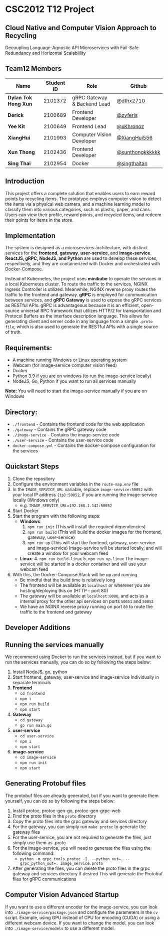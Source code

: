 # CSC2012 T12 Project
## Cloud Native and Computer Vision Approach to Recycling
Decoupling Language-Agnostic API Microservices with Fail-Safe Redundancy and Horizontal Scalablility

## Team12 Members
| Name                   | Student ID | Role                        | Github                                               |
| ---------------------- | ---------- | --------------------------- | ---------------------------------------------------- |
| **Dylan Tok Hong Xun** | 2101372    | gRPC Gateway & Backend Lead | [@dthx2710](https://github.com/dthx2710)             |
| **Derick**             | 2100689    | Frontend Developer          | [@zyferis](https://github.com/zyferis)               |
| **Yee Kit**            | 2100649    | Frontend Lead               | [@xKhronoz](https://github.com/xKhronoz)             |
| **XiangHui**          | 2101993    | Computer Vision Developer   | [@XiangHui556](https://github.com/XiangHui556)       |
| **Xun Thong**          | 2102436    | Frontend Developer          | [@xunthongkkkkkk](https://github.com/xunthongkkkkkk) |
| **Sing Thai**          | 2102954    | Docker                      | [@singthaitan](https://github.com/singthaitan)       |

## Introduction
This project offers a complete solution that enables users to earn reward points by recycling items. The prototype employs computer vision to detect the items via a physical web camera, and a machine learning model to classify them into various categories, such as plastic, paper, and cans. Users can view their profile, reward points, and recycled items, and redeem their points for items in the store.

## Implementation

The system is designed as a microservices architecture, with distinct services for the **frontend**, **gateway**, **user-service**, and **image-service**. **ReactJS, gRPC, NodeJS, and Python** are used to develop these services, respectively, and they are containerized with Docker and orchestrated with Docker-Compose.

Instead of Kubernetes, the project uses **minikube** to operate the services in a local Kubernetes cluster. To route the traffic to the services, NGINX Ingress Controller is utilized. Meanwhile, NGINX reverse proxy routes the traffic to the frontend and gateway. **gRPC** is employed for communication between services, and **gRPC Gateway** is used to expose the gRPC services as RESTful APIs. gRPC is advantageous because it is an efficient, open-source universal RPC framework that utilizes HTTP/2 for transportation and Protocol Buffers as the interface description language. This allows for generating client and server code in any language from a simple `.proto file`, which is also used to generate the RESTful APIs with a single source of truth.

## Requirements:
- A machine running Windows or Linux operating system
- Webcam (for image-service computer vision feed)
- Docker
- Python 3.9 if you are on windows (to run the image-service locally)
- NodeJS, Go, Python if you want to run all services manually

**Note:** You will need to start the image-service manually if you are on Windows

## Directory:
- `./frontend` - Contains the frontend code for the web application
- `./gateway` - Contains the gRPC gateway code
- `./image-service` - Contains the image-service code
- `./user-service` - Contains the user-service code
- `docker-compose.yml` - Contains the docker-compose configuration for the services

## Quickstart Steps
1. Clone the repository
2. Configure the environment variables in the `route-map.env` file
3. In the `IMAGE_SERVICE_URL` variable, replace `image-service:50052` with your local IP address `{ip}:50052`,
   if you are running the image-service locally (Windows only)
   - e.g. `IMAGE_SERVICE_URL=192.168.1.142:50052`
4. Start Docker
5. Start the program with the following steps:
   - **Windows**:
      1.   `npm run init` (This will install the required dependencies)
      2.   `npm run build` (This will build the docker images for the frontend, gateway, user-service)
      3.   `npm run up` (This will start the frontend, gateway, user-service and image-service)
      Image-service will be started locally, and will create a window for your webcam feed
   - **Linux**:
      4. `npm run build-linux`
      5. `npm run up-linux`
      The image-service will be started in a docker container and will use your webcam feed
6. With this, the Docker-Compose Stack will be up and running
   -    Be mindful that the build time is relatively long
   -    The frontend will be available at `localhost` or wherever you are hosting/deploying this on (HTTP - port 80)
   -    The gateway will be available at `localhost:8080`, and acts as a internal proxy for the other api services on ports `50051` and `50052`
   -    We have an NGINX reverse proxy running on port `80` to route the traffic to the frontend and gateway

## Developer Additions

## Running the services manually
We recommend using Docker to run the services instead, but if you want to run the services manually, you can do so by following the steps below:
1. Install NodeJS, go, python
2. Start frontend, gateway, user-service and image-service individually in separate terminals
3. **Frontend**
   - `cd frontend`
   - `npm i`
   - `npm run build`
   - `npm start`
4. **Gateway**
   - `cd gateway`
   - `go run main.go`
5. **user-service**
   - `cd user-service`
   - `npm i`
   - `npm start`
6. **image-service**
   - `cd image-service`
   - `npm run init`
   - `npm start`

## Generating Protobuf files
The protobuf files are already generated, but if you want to generate them yourself, you can do so by following the steps below:
1. Install protoc, protoc-gen-go, protoc-gen-grpc-web
2. Find the proto files in the `proto` directory
3. Copy the proto files into the grpc gateway and services directory
4. For the gateway, you can simply run `make protoc` to generate the gateway files
5. For the user-service, you are not required to generate the files, just simply use them as .proto
6. For the image-service, you will need to generate the files using the following command:
   - `python -m grpc_tools.protoc -I. --python_out=. --grpc_python_out=. image_service.proto`
7. After generating the files, you can delete the proto files in the grpc gateway and services directory if desired
This will generate the Protobuf files for gRPC communications

## Computer Vision Advanced Startup
If you want to use a different encoder for the image-service, you can look into `./image-service/package.json` and configure the parameters in the `cv` script. Example, using GPU instead of CPU for encoding (CUDA) or using a different webcam device.
If you want to change the model, you can look into `./image-service/models` to use a different model.
